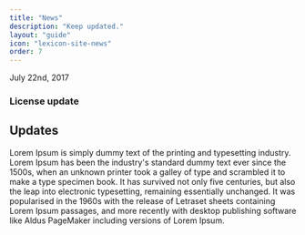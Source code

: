 ```yaml
---
title: "News"
description: "Keep updated."
layout: "guide"
icon: "lexicon-site-news"
order: 7
---
```


<time>July 22nd, 2017</time>

### License update

## Updates
Lorem Ipsum is simply dummy text of the printing and typesetting industry. Lorem Ipsum has been the industry's standard dummy text ever since the 1500s, when an unknown printer took a galley of type and scrambled it to make a type specimen book. It has survived not only five centuries, but also the leap into electronic typesetting, remaining essentially unchanged. It was popularised in the 1960s with the release of Letraset sheets containing Lorem Ipsum passages, and more recently with desktop publishing software like Aldus PageMaker including versions of Lorem Ipsum.
